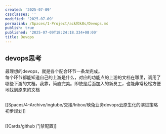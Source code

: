 ```yaml
---
created: '2025-07-09'
cssclasses: ''
modified: '2025-07-09'
permalink: /Spaces/1-Project/ack和k8s/Devops.md
publish: true
published: '2025-07-09T18:24:18.334+08:00'
title: Devops
---
```

## devops思考

最理想的devops，就是各个配合环节一条龙完成。  
每个环节都能知道自己的上游是什么，对应的功能点的上游的文档在哪里，调用了哪些下游的文档。我靠，简直完美。即使是后面加入的新员工，也能非常轻松方便地找到原来的文档

##

[[Spaces/4-Archive/ingtube/交接/Inbox/映兔业务devops云原生化的演进策略初步规划]]

##

[[Cards/github 门禁配置]]

